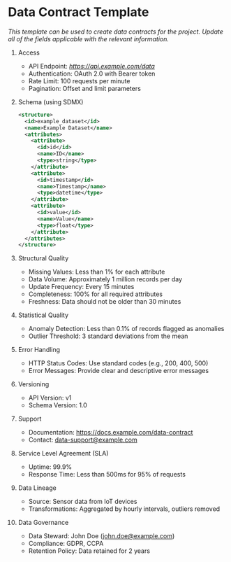 # Data Contract Template
*This template can be used to create data contracts for the project.*
*Update all of the fields applicable with the relevant information.*

1. Access
   - API Endpoint: *https://api.example.com/data*
   - Authentication: OAuth 2.0 with Bearer token
   - Rate Limit: 100 requests per minute
   - Pagination: Offset and limit parameters

2. Schema (using SDMX)
   ```xml
   <structure>
     <id>example_dataset</id>
     <name>Example Dataset</name>
     <attributes>
       <attribute>
         <id>id</id>
         <name>ID</name>
         <type>string</type>
       </attribute>
       <attribute>
         <id>timestamp</id>
         <name>Timestamp</name>
         <type>datetime</type>
       </attribute>
       <attribute>
         <id>value</id>
         <name>Value</name>
         <type>float</type>
       </attribute>
     </attributes>
   </structure>
   ```

3. Structural Quality
   - Missing Values: Less than 1% for each attribute
   - Data Volume: Approximately 1 million records per day
   - Update Frequency: Every 15 minutes
   - Completeness: 100% for all required attributes
   - Freshness: Data should not be older than 30 minutes

4. Statistical Quality
   - Anomaly Detection: Less than 0.1% of records flagged as anomalies
   - Outlier Threshold: 3 standard deviations from the mean

5. Error Handling
   - HTTP Status Codes: Use standard codes (e.g., 200, 400, 500)
   - Error Messages: Provide clear and descriptive error messages

6. Versioning
   - API Version: v1
   - Schema Version: 1.0

7. Support
   - Documentation: https://docs.example.com/data-contract
   - Contact: data-support@example.com

8. Service Level Agreement (SLA)
   - Uptime: 99.9%
   - Response Time: Less than 500ms for 95% of requests

9. Data Lineage
   - Source: Sensor data from IoT devices
   - Transformations: Aggregated by hourly intervals, outliers removed

10. Data Governance
    - Data Steward: John Doe (john.doe@example.com)
    - Compliance: GDPR, CCPA
    - Retention Policy: Data retained for 2 years

